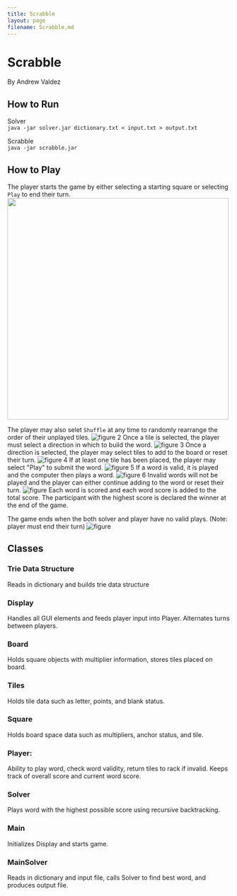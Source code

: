```yaml
---
title: Scrabble
layout: page
filename: Scrabble.md
--- 
```


# Scrabble
By Andrew Valdez 

## How to Run
Solver     
`java -jar solver.jar dictionary.txt < input.txt > output.txt`

Scrabble   
`java -jar scrabble.jar`


## How to Play

The player starts the game by either selecting a starting square or selecting `Play` to end their turn.
<img src="https://avz-dev.github.io/resources/starting-tile.png" width="500" height="500">
  
The player may also selet `Shuffle` at any time to randomly rearrange the order of their unplayed tiles.
![figure 2](resources/shuffle.png)
Once a tile is selected, the player must select a direction in which to build the word.
![figure 3](resources/direction.png)
Once a direction is selected, the player may select tiles to add to the board or reset their turn.
![figure 4](resources/tile-select.png)
If at least one tile has been placed, the player may select "Play" to submit the word. 
![figure 5](resources/first-word.png)
If a word is valid, it is played and the computer then plays a word.
![figure 6](resources/comp-first.png)
Invalid words will not be played and the player can either continue adding to the word or reset their turn.
![figure ](resources/invalid-word.png)
Each word is scored and each word score is added to the total score.
The participant with the highest score is declared the winner at the end of the game.

The game ends when the both solver and player have no valid plays. (Note: player must end their turn)
![figure ](resources/end.png)


## Classes

### Trie Data Structure
Reads in dictionary and builds trie data structure
### Display
Handles all GUI elements and feeds player input into Player. Alternates turns between players.
### Board
Holds square objects with multiplier information, stores tiles placed on board.
### Tiles
Holds tile data such as letter, points, and blank status.
### Square
Holds board space data such as multipliers, anchor status, and tile.
### Player:
Ability to play word, check word validity, return tiles to rack if invalid. 
Keeps track of overall score and current word score.
### Solver
Plays word with the highest possible score using recursive backtracking.
### Main
Initializes Display and starts game.
### MainSolver
Reads in dictionary and input file, calls Solver to find best word, and produces output file.
